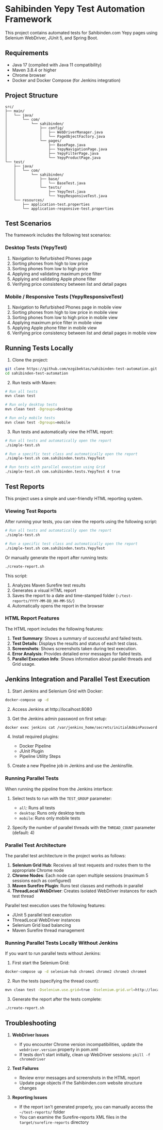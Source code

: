 # Sahibinden Yepy Test Automation Framework

This project contains automated tests for Sahibinden.com Yepy pages using Selenium WebDriver, JUnit 5, and Spring Boot.

## Requirements

- Java 17 (compiled with Java 11 compatibility)
- Maven 3.8.4 or higher
- Chrome browser
- Docker and Docker Compose (for Jenkins integration)

## Project Structure

```
src/
├── main/
│   └── java/
│       └── com/
│           └── sahibinden/
│               ├── config/
│               │   ├── WebDriverManager.java
│               │   └── PageObjectFactory.java
│               └── pages/
│                   ├── BasePage.java
│                   ├── YepyNavigationPage.java
│                   ├── YepyFilterPage.java
│                   └── YepyProductPage.java
└── test/
    ├── java/
    │   └── com/
    │       └── sahibinden/
    │           ├── base/
    │           │   └── BaseTest.java
    │           └── tests/
    │               ├── YepyTest.java
    │               └── YepyResponsiveTest.java
    └── resources/
        ├── application-test.properties
        └── application-responsive-test.properties
```

## Test Scenarios

The framework includes the following test scenarios:

### Desktop Tests (YepyTest)
1. Navigation to Refurbished Phones page
2. Sorting phones from high to low price
3. Sorting phones from low to high price
4. Applying and validating maximum price filter
5. Applying and validating Apple phone filter
6. Verifying price consistency between list and detail pages

### Mobile / Responsive Tests (YepyResponsiveTest)
1. Navigation to Refurbished Phones page in mobile view
2. Sorting phones from high to low price in mobile view
3. Sorting phones from low to high price in mobile view
4. Applying maximum price filter in mobile view
5. Applying Apple phone filter in mobile view
6. Verifying price consistency between list and detail pages in mobile view

## Running Tests Locally

1. Clone the project:
```bash
git clone https://github.com/ezgibektas/sahibinden-test-automation.git
cd sahibinden-test-automation
```

2. Run tests with Maven:
```bash
# Run all tests
mvn clean test

# Run only desktop tests
mvn clean test -Dgroups=desktop

# Run only mobile tests
mvn clean test -Dgroups=mobile
```

3. Run tests and automatically view the HTML report:
```bash
# Run all tests and automatically open the report
./simple-test.sh

# Run a specific test class and automatically open the report
./simple-test.sh com.sahibinden.tests.YepyTest

# Run tests with parallel execution using Grid
./simple-test.sh com.sahibinden.tests.YepyTest 4 true
```

## Test Reports

This project uses a simple and user-friendly HTML reporting system.

### Viewing Test Reports

After running your tests, you can view the reports using the following script:

```bash
# Run all tests and automatically open the report
./simple-test.sh

# Run a specific test class and automatically open the report
./simple-test.sh com.sahibinden.tests.YepyTest
```

Or manually generate the report after running tests:

```bash
./create-report.sh
```

This script:
1. Analyzes Maven Surefire test results
2. Generates a visual HTML report
3. Saves the report to a date and time-stamped folder (`~/test-reports/YYYY-MM-DD_HH-MM-SS/`)
4. Automatically opens the report in the browser

### HTML Report Features

The HTML report includes the following features:

1. **Test Summary**: Shows a summary of successful and failed tests.
2. **Test Details**: Displays the results and status of each test class.
3. **Screenshots**: Shows screenshots taken during test execution.
4. **Error Analysis**: Provides detailed error messages for failed tests.
5. **Parallel Execution Info**: Shows information about parallel threads and Grid usage.

## Jenkins Integration and Parallel Test Execution

1. Start Jenkins and Selenium Grid with Docker:
```bash
docker-compose up -d
```

2. Access Jenkins at http://localhost:8080

3. Get the Jenkins admin password on first setup:
```bash
docker exec jenkins cat /var/jenkins_home/secrets/initialAdminPassword
```

4. Install required plugins:
   - Docker Pipeline
   - JUnit Plugin
   - Pipeline Utility Steps

5. Create a new Pipeline job in Jenkins and use the Jenkinsfile.

### Running Parallel Tests

When running the pipeline from the Jenkins interface:

1. Select tests to run with the `TEST_GROUP` parameter:
   - `all`: Runs all tests
   - `desktop`: Runs only desktop tests
   - `mobile`: Runs only mobile tests

2. Specify the number of parallel threads with the `THREAD_COUNT` parameter (default: 4)

### Parallel Test Architecture

The parallel test architecture in the project works as follows:

1. **Selenium Grid Hub**: Receives all test requests and routes them to the appropriate Chrome node
2. **Chrome Nodes**: Each node can open multiple sessions (maximum 5 sessions each as configured)
3. **Maven Surefire Plugin**: Runs test classes and methods in parallel
4. **ThreadLocal WebDriver**: Creates isolated WebDriver instances for each test thread

Parallel test execution uses the following features:
- JUnit 5 parallel test execution
- ThreadLocal WebDriver instances
- Selenium Grid load balancing
- Maven Surefire thread management

### Running Parallel Tests Locally Without Jenkins

If you want to run parallel tests without Jenkins:

1. First start the Selenium Grid:
```bash
docker-compose up -d selenium-hub chrome1 chrome2 chrome3 chrome4
```

2. Run the tests (specifying the thread count):
```bash
mvn clean test -Dselenium.use.grid=true -Dselenium.grid.url=http://localhost:4444/wd/hub -Dparallel=methods -DthreadCount=4
```

3. Generate the report after the tests complete:
```bash
./create-report.sh
```

## Troubleshooting

1. **WebDriver Issues**
   - If you encounter Chrome version incompatibilities, update the `webdriver.version` property in pom.xml
   - If tests don't start initially, clean up WebDriver sessions: `pkill -f chromedriver`

2. **Test Failures**
   - Review error messages and screenshots in the HTML report
   - Update page objects if the Sahibinden.com website structure changes

3. **Reporting Issues**
   - If the report isn't generated properly, you can manually access the `~/test-reports/` folder
   - You can examine the Surefire-reports XML files in the `target/surefire-reports` directory 